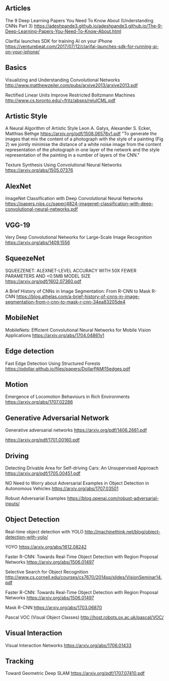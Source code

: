 ## Articles

The 9 Deep Learning Papers You Need To Know About (Understanding CNNs Part 3)
https://adeshpande3.github.io/adeshpande3.github.io/The-9-Deep-Learning-Papers-You-Need-To-Know-About.html

Clarifai launches SDK for training AI on your iPhone
https://venturebeat.com/2017/07/12/clarifai-launches-sdk-for-running-ai-on-your-iphone/

## Basics

Visualizing and Understanding Convolutional Networks
http://www.matthewzeiler.com/pubs/arxive2013/arxive2013.pdf

Rectified Linear Units Improve Restricted Boltzmann Machines
http://www.cs.toronto.edu/~fritz/absps/reluICML.pdf

## Artistic Style

A Neural Algorithm of Artistic Style
Leon A. Gatys, Alexander S. Ecker, Matthias Bethge
https://arxiv.org/pdf/1508.06576v1.pdf
"To generate the images that mix the content of a photograph with the style of a painting (Fig 2) we jointly minimise the distance of a white noise image from the content representation of the photograph in one layer of the network and the style representation of the painting in a number of layers of the CNN."

Texture Synthesis Using Convolutional Neural Networks
https://arxiv.org/abs/1505.07376

## AlexNet

ImageNet Classification with Deep Convolutional Neural Networks
https://papers.nips.cc/paper/4824-imagenet-classification-with-deep-convolutional-neural-networks.pdf

## VGG-19

Very Deep Convolutional Networks for Large-Scale Image Recognition
https://arxiv.org/abs/1409.1556

## SqueezeNet

SQUEEZENET: ALEXNET-LEVEL ACCURACY WITH 50X FEWER PARAMETERS AND <0.5MB MODEL SIZE
https://arxiv.org/pdf/1602.07360.pdf

A Brief History of CNNs in Image Segmentation: From R-CNN to Mask R-CNN
https://blog.athelas.com/a-brief-history-of-cnns-in-image-segmentation-from-r-cnn-to-mask-r-cnn-34ea83205de4

## MobileNet
MobileNets: Efficient Convolutional Neural Networks for Mobile Vision Applications
https://arxiv.org/abs/1704.04861v1

## Edge detection
Fast Edge Detection Using Structured Forests
https://pdollar.github.io/files/papers/DollarPAMI15edges.pdf

## Motion

Emergence of Locomotion Behaviours in Rich Environments
https://arxiv.org/abs/1707.02286

## Generative Adversarial Network

Generative adversarial networks
https://arxiv.org/pdf/1406.2661.pdf

https://arxiv.org/pdf/1701.00160.pdf

## Driving

Detecting Drivable Area for Self-driving Cars: An Unsupervised Approach
https://arxiv.org/pdf/1705.00451.pdf

NO Need to Worry about Adversarial Examples in Object Detection in Autonomous Vehicles
https://arxiv.org/abs/1707.03501

Robust Adversarial Examples
https://blog.openai.com/robust-adversarial-inputs/

## Object Detection

Real-time object detection with YOLO
http://machinethink.net/blog/object-detection-with-yolo/

YOYO
https://arxiv.org/abs/1612.08242

Faster R-CNN: Towards Real-Time Object Detection with Region Proposal Networks
https://arxiv.org/abs/1506.01497

Selective Search for Object Recognition
http://www.cs.cornell.edu/courses/cs7670/2014sp/slides/VisionSeminar14.pdf

Faster R-CNN: Towards Real-Time Object Detection with Region Proposal Networks
https://arxiv.org/abs/1506.01497

Mask R-CNN
https://arxiv.org/abs/1703.06870

Pascal VOC (Visual Object Classes)
http://host.robots.ox.ac.uk/pascal/VOC/

## Visual Interaction

Visual Interaction Networks
https://arxiv.org/abs/1706.01433

## Tracking
Toward Geometric Deep SLAM
https://arxiv.org/pdf/1707.07410.pdf
